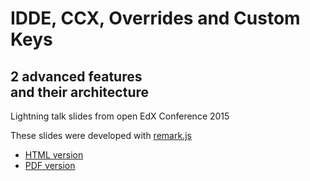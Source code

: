 # IDDE, CCX, Overrides and Custom Keys
## 2 advanced features <br> and their architecture

Lightning talk slides from open EdX Conference 2015

These slides were developed with [remark.js](http://remarkjs.com)

- [HTML version](https://mitold.github.io/ccx-idde-overrides-slides/decks/slides.html)
- [PDF version](assets/ccx-idde-overrides-slides.pdf)